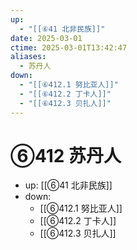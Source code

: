 ```yaml
---
up:
  - "[[⑥41 北非民族]]"
date: 2025-03-01
ctime: 2025-03-01T13:42:47
aliases:
  - 苏丹人
down:
  - "[[⑥412.1 努比亚人]]"
  - "[[⑥412.2 丁卡人]]"
  - "[[⑥412.3 贝扎人]]"
---
```


# ⑥412 苏丹人

- up: [[⑥41 北非民族]]
- down:	
	- [[⑥412.1 努比亚人]]
	- [[⑥412.2 丁卡人]]
	- [[⑥412.3 贝扎人]]
	
